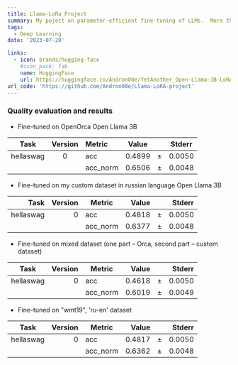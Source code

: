 ```yaml
---
title: Llama-LoRa Project
summary: My poject on parameter-efficient fine-tuning of LLMs.  More than 1000 downloads on HuggingFace.
tags:
  - Deep Learning
date: '2023-07-20'

links:
  - icon: brands/hugging-face
    #icon_pack: fab
    name: HuggingFace
    url: https://huggingface.co/Andron00e/YetAnother_Open-Llama-3B-LoRA-OpenOrca
url_code: 'https://github.com/Andron00e/Llama-LoRA-project'
---
```

### Quality evaluation and results

* Fine-tuned on OpenOrca Open Llama 3B
  
|  Task   |Version | Metric |Value  |   |Stderr|
|---------|:------: |:--------|:-----: |:---:|:-----:|
|hellaswag|      0 |acc     |0.4899 |±  |0.0050|
|         |        |acc_norm|0.6506 |±  |0.0048|


* Fine-tuned on my custom dataset in russian language Open Llama 3B
  
|  Task   |Version| Metric |Value |   |Stderr|
|---------:|------:|--------|-----:|---|-----:|
|hellaswag|      0|acc     |0.4818|±  |0.0050|
|         |       |acc_norm|0.6377|±  |0.0048|


* Fine-tuned on mixed dataset (one part – Orca, second part – custom dataset)

|  Task   |Version| Metric |Value |   |Stderr|
|---------|------:|--------|-----:|---|-----:|
|hellaswag|      0|acc     |0.4618|±  |0.0050|
|         |       |acc_norm|0.6019|±  |0.0049|


* Fine-tuned on "wmt19", 'ru-en' dataset

|  Task   |Version| Metric |Value |   |Stderr|
|---------|------:|--------|-----:|---|-----:|
|hellaswag|      0|acc     |0.4817|±  |0.0050|
|         |       |acc_norm|0.6362|±  |0.0048|
